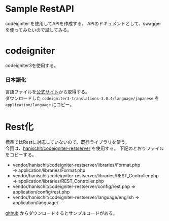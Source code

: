 # Sample RestAPI

codeigniter を使用してAPIを作成する。
APIのドキュメントとして、swaggerを使ってみたいので試してみる。

# codeigniter

codeigniter3を使用する。

### 日本語化

言語ファイルを[公式サイト](https://github.com/bcit-ci/codeigniter3-translations/archive/3.0.4.zip)から取得する。  
ダウンロードした `codeigniter3-translations-3.0.4/language/japanese` を `application/language` にコピー。

# Rest化

標準ではRestに対応していないので、既存ライブラリを使う。  
今回は、[hanischit/codeigniter-restserver](https://packagist.org/packages/hanischit/codeigniter-restserver) を使用する。
下記のとおりファイルをコピーする。

* vendor/hanischit/codeigniter-restserver/libraries/Format.php  
    ⇒ application/libraries/Format.php
* vendor/hanischit/codeigniter-restserver/libraries/REST_Controller.php  
    ⇒ application/libraries/REST_Controller.php
* vendor/hanischit/codeigniter-restserver/config/rest.php
    ⇒ application/config/rest.php
* vendor/hanischit/codeigniter-restserver/language/english
    ⇒ application/language/

[github](https://github.com/chriskacerguis/codeigniter-restserver) からダウンロードするとサンプルコードがある。

